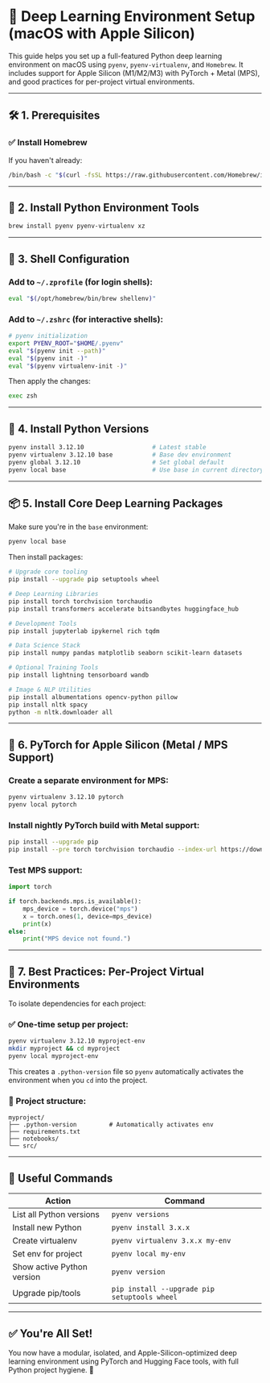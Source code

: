 # 🧠 Deep Learning Environment Setup (macOS with Apple Silicon)

This guide helps you set up a full-featured Python deep learning environment on macOS using `pyenv`, `pyenv-virtualenv`, and `Homebrew`. It includes support for Apple Silicon (M1/M2/M3) with PyTorch + Metal (MPS), and good practices for per-project virtual environments.

---

## 🛠️ 1. Prerequisites

### ✅ Install Homebrew

If you haven't already:

```bash
/bin/bash -c "$(curl -fsSL https://raw.githubusercontent.com/Homebrew/install/HEAD/install.sh)"
```

---

## 🔧 2. Install Python Environment Tools

```bash
brew install pyenv pyenv-virtualenv xz
```

---

## 🧩 3. Shell Configuration

### Add to `~/.zprofile` (for login shells):

```bash
eval "$(/opt/homebrew/bin/brew shellenv)"
```

### Add to `~/.zshrc` (for interactive shells):

```bash
# pyenv initialization
export PYENV_ROOT="$HOME/.pyenv"
eval "$(pyenv init --path)"
eval "$(pyenv init -)"
eval "$(pyenv virtualenv-init -)"
```

Then apply the changes:

```bash
exec zsh
```

---

## 🐍 4. Install Python Versions

```bash
pyenv install 3.12.10                   # Latest stable
pyenv virtualenv 3.12.10 base           # Base dev environment
pyenv global 3.12.10                    # Set global default
pyenv local base                        # Use base in current directory
```

---

## 📦 5. Install Core Deep Learning Packages

Make sure you're in the `base` environment:

```bash
pyenv local base
```

Then install packages:

```bash
# Upgrade core tooling
pip install --upgrade pip setuptools wheel

# Deep Learning Libraries
pip install torch torchvision torchaudio
pip install transformers accelerate bitsandbytes huggingface_hub

# Development Tools
pip install jupyterlab ipykernel rich tqdm

# Data Science Stack
pip install numpy pandas matplotlib seaborn scikit-learn datasets

# Optional Training Tools
pip install lightning tensorboard wandb

# Image & NLP Utilities
pip install albumentations opencv-python pillow
pip install nltk spacy
python -m nltk.downloader all
```

---

## 🍎 6. PyTorch for Apple Silicon (Metal / MPS Support)

### Create a separate environment for MPS:

```bash
pyenv virtualenv 3.12.10 pytorch
pyenv local pytorch
```

### Install nightly PyTorch build with Metal support:

```bash
pip install --upgrade pip
pip install --pre torch torchvision torchaudio --index-url https://download.pytorch.org/whl/nightly/cpu
```

### Test MPS support:

```python
import torch

if torch.backends.mps.is_available():
    mps_device = torch.device("mps")
    x = torch.ones(1, device=mps_device)
    print(x)
else:
    print("MPS device not found.")
```

---

## 🧪 7. Best Practices: Per-Project Virtual Environments

To isolate dependencies for each project:

### ✅ One-time setup per project:

```bash
pyenv virtualenv 3.12.10 myproject-env
mkdir myproject && cd myproject
pyenv local myproject-env
```

This creates a `.python-version` file so `pyenv` automatically activates the environment when you `cd` into the project.

### 📌 Project structure:

```
myproject/
├── .python-version         # Automatically activates env
├── requirements.txt
├── notebooks/
└── src/
```

---

## 🔄 Useful Commands

| Action                     | Command                                      |
|----------------------------|-----------------------------------------------|
| List all Python versions   | `pyenv versions`                             |
| Install new Python         | `pyenv install 3.x.x`                        |
| Create virtualenv          | `pyenv virtualenv 3.x.x my-env`             |
| Set env for project        | `pyenv local my-env`                        |
| Show active Python version | `pyenv version`                             |
| Upgrade pip/tools          | `pip install --upgrade pip setuptools wheel`|

---

## ✅ You're All Set!

You now have a modular, isolated, and Apple-Silicon-optimized deep learning environment using PyTorch and Hugging Face tools, with full Python project hygiene. 🚀
